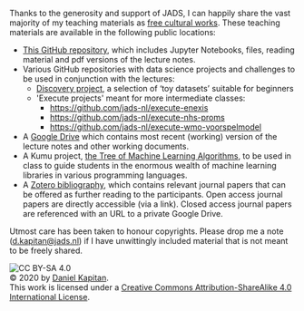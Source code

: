 Thanks to the generosity and support of JADS, I can happily share the vast majority of my teaching materials as [free cultural works](https://creativecommons.org/share-your-work/public-domain/freeworks/). These teaching materials are available in the following public locations:

- [This GitHub repository](https://github.com/jads-nl/public-lectures), which includes Jupyter Notebooks, files, reading material and pdf versions of the lecture notes.
- Various GitHub repositories with data science projects and challenges to be used in conjunction with the lectures:
  - [Discovery project](https://github.com/jads-nl/discovery-projects), a selection of ‘toy datasets’ suitable for beginners
  - 'Execute projects' meant for more intermediate classes:
    - https://github.com/jads-nl/execute-enexis
    - https://github.com/jads-nl/execute-nhs-proms
    - https://github.com/jads-nl/execute-wmo-voorspelmodel
- A [Google Drive](https://drive.google.com/drive/folders/1vq3r0caQL9t36dJmrlsg5VN9f2zqxWdq?usp=sharing) which contains most recent (working) version of the lecture notes and other working documents.
- A Kumu project, [the Tree of Machine Learning Algorithms](https://kumu.io/jads/tree-of-machine-learning-algorithms), to be used in class to guide students in the enormous wealth of machine learning libraries in various programming languages.
- A [Zotero bibliography](https://www.zotero.org/groups/2355280/jads/library), which contains relevant journal papers that can be offered as further reading to the participants. Open access journal papers are directly accessible (via a link). Closed access journal papers are referenced with an URL to a private Google Drive.

Utmost care has been taken to honour copyrights. Please drop me a note (d.kapitan@jads.nl) if I have unwittingly included material that is not meant to be freely shared.

![CC BY-SA 4.0](https://i.creativecommons.org/l/by-sa/4.0/88x31.png)<br>&copy; 2020 by [Daniel Kapitan](https://www.linkedin.com/in/dkapitan).
<br>This work is licensed under a [Creative Commons Attribution-ShareAlike 4.0 International License](http://creativecommons.org/licenses/by-sa/4.0/).
